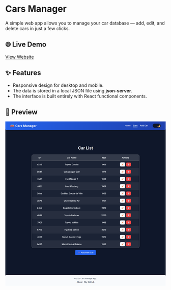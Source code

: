 # Cars Manager

A simple web app allows you to manage your car database — add, edit, and delete cars in just a few clicks.

## 🌐 Live Demo
[View Website](https://my-o-o.github.io/CarsManager/)

## ✨ Features
- Responsive design for desktop and mobile.
- The data is stored in a local JSON file using **json-server**.
- The interface is built entirely with React functional components.

## 📸 Preview
![CarsManager Screenshot](./preview.png)
